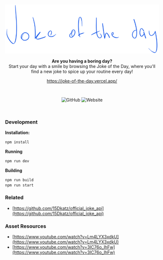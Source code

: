 <p align="center">
  <img src="./public/logo.svg" alt="Joke of the day" />
</p>

<p align="center">
<b>Are you having a boring day?</b>
</br>
Start your day with a smile by browsing the Joke of the Day, where you'll find a new joke to spice up your routine every day!
</p>

<p align="center">
    <a href="https://joke-of-the-day.vercel.app/">https://joke-of-the-day.vercel.app/</a>
</p>

<br/>

<p align="center">
  <img alt="GitHub" src="https://img.shields.io/github/license/isitannarli/tuval?style=for-the-badge&logo=appveyor"/>
  <img alt="Website" src="https://img.shields.io/website?url=https%3A%2F%2Fjoke-of-the-day.vercel.app%2F&style=for-the-badge&logo=appveyor">
</p>

<br/>

### Development

**Installation:**
```bash
npm install
```

**Running**
```bash
npm run dev
```

**Building**
```bash
npm run build
npm run start
```

### Related
- [https://github.com/15Dkatz/official_joke_api](https://github.com/15Dkatz/official_joke_api)

### Asset Resources
- [https://www.youtube.com/watch?v=Lm4LYX3xdkU](https://www.youtube.com/watch?v=Lm4LYX3xdkU)
- [https://www.youtube.com/watch?v=3IC76o_lhFw](https://www.youtube.com/watch?v=3IC76o_lhFw)